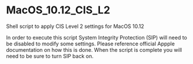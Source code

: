 # MacOS_10.12_CIS_L2
Shell script to apply CIS Level 2 settings for MacOS 10.12

In order to execute this script System Integrity Protection (SIP) will need to be disabled to modify some settings.  Please reference official Appple documentation on how this is done.  When the script is complete you will need to be sure to turn SIP back on.

